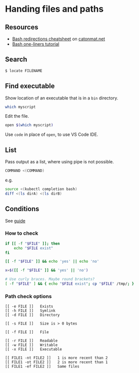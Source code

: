 # Handing files and paths

## Resources

- [Bash redirections cheatsheet](https://catonmat.net/ftp/bash-redirections-cheat-sheet.pdf) on [catonmat.net](catonmat.net)
- [Bash one-liners tutorial](https://catonmat.net/bash-one-liners-explained-part-three)


## Search

```sh
$ locate FILENAME
```

## Find executable

Show location of an executable that is in a `bin` directory.

```sh
which myscript
```

Edit the file.

```sh
open $(which myscript)
```

Use `code` in place of `open`, to use VS Code IDE.


## List

Pass output as a list, where using pipe is not possible.

```sh
COMMAND <(COMMAND)
```

e.g.

```sh
source <(kubectl completion bash)
diff <(ls dirA) <(ls dirB)
```


## Conditions


See [guide](https://linuxize.com/post/bash-check-if-file-exists/)


### How to check

```sh
if [[ -f "$FILE" ]]; then
    echo "$FILE exist"
fi
```

```sh
[[ -f "$FILE" ]] && echo 'yes' || echo 'no'

x=$([[ -f "$FILE" ]] && 'yes' || 'no')

# Use curly braces. Maybe round brackets?
[ -f "$FILE" ] && { echo "$FILE exist"; cp "$FILE" /tmp/; }
```


### Path check options

```
[[ -e FILE ]] 	Exists
[[ -h FILE ]] 	Symlink
[[ -d FILE ]] 	Directory

[[ -s FILE ]] 	Size is > 0 bytes

[[ -f FILE ]] 	File

[[ -r FILE ]] 	Readable
[[ -w FILE ]] 	Writable
[[ -x FILE ]] 	Executable

[[ FILE1 -nt FILE2 ]] 	1 is more recent than 2
[[ FILE1 -ot FILE2 ]] 	2 is more recent than 1
[[ FILE1 -ef FILE2 ]] 	Same files
```
